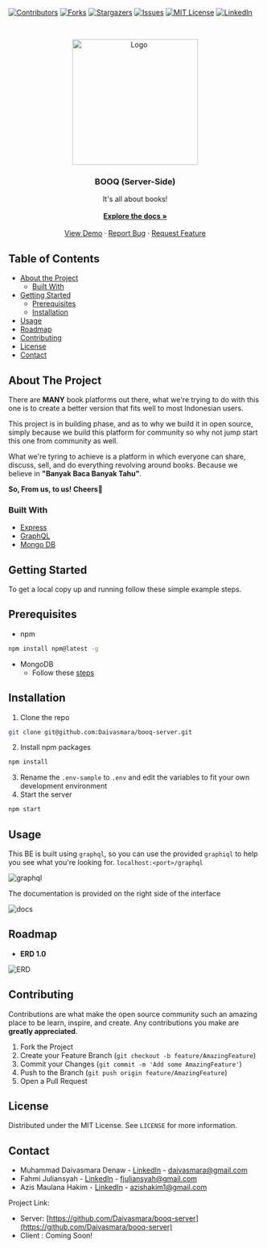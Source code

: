 <!--
*** Thanks for checking out this README Template. If you have a suggestion that would
*** make this better, please fork the repo and create a pull request or simply open
*** an issue with the tag "enhancement".
*** Thanks again! Now go create something AMAZING! :D
-->



<!-- PROJECT SHIELDS -->
<!--
*** I'm using markdown "reference style" links for readability.
*** Reference links are enclosed in brackets [ ] instead of parentheses ( ).
*** See the bottom of this document for the declaration of the reference variables
*** for contributors-url, forks-url, etc. This is an optional, concise syntax you may use.
*** https://www.markdownguide.org/basic-syntax/#reference-style-links
-->
[![Contributors][contributors-shield]][contributors-url]
[![Forks][forks-shield]][forks-url]
[![Stargazers][stars-shield]][stars-url]
[![Issues][issues-shield]][issues-url]
[![MIT License][license-shield]][license-url]
[![LinkedIn][linkedin-shield]][linkedin-url]



<!-- PROJECT LOGO -->
<br />
<p align="center">
  <a href="https://github.com/Daivasmara/booq-server">
    <img src="https://i.imgur.com/sxbFeIN.jpg" alt="Logo" width="250" height="250">
  </a>

  <h3 align="center">BOOQ (Server-Side)</h3>

  <p align="center">
    It's all about books!
    <br />
    <br />
    <a href="https://github.com/Daivasmara/booq-server/blob/master/README.md"><strong>Explore the docs »</strong></a>
    <br />
    <br />
    <a href="https://github.com/Daivasmara/booq-server">View Demo</a>
    ·
    <a href="https://github.com/Daivasmara/booq-server/issues">Report Bug</a>
    ·
    <a href="https://github.com/Daivasmara/booq-server/issues">Request Feature</a>
  </p>
</p>



<!-- TABLE OF CONTENTS -->
## Table of Contents

* [About the Project](#about-the-project)
  * [Built With](#built-with)
* [Getting Started](#getting-started)
  * [Prerequisites](#prerequisites)
  * [Installation](#installation)
* [Usage](#usage)
* [Roadmap](#roadmap)
* [Contributing](#contributing)
* [License](#license)
* [Contact](#contact)



<!-- ABOUT THE PROJECT -->
## About The Project

There are **MANY** book platforms out there, what we're trying to do with this one is to create a better version that fits well to most Indonesian users.

This project is in building phase, and as to why we build it in open source, simply because we build this platform for community so why not jump start this one from community as well.

What we're tyring to achieve is a platform in which everyone can share, discuss, sell, and do everything revolving around books. Because we believe in **"Banyak Baca Banyak Tahu"**.

**So, From us, to us! Cheers:beers:**

### Built With
* [Express](https://expressjs.com/)
* [GraphQL](https://graphql.org/)
* [Mongo DB](https://www.mongodb.com/)

<!-- GETTING STARTED -->
## Getting Started

To get a local copy up and running follow these simple example steps.

## Prerequisites

* npm
```sh
npm install npm@latest -g
```
* MongoDB
  * Follow these [steps](https://docs.mongodb.com/manual/administration/install-community/)

## Installation

1. Clone the repo
```sh
git clone git@github.com:Daivasmara/booq-server.git
```
2. Install npm packages
```sh
npm install
```
3. Rename the `.env-sample` to `.env` and edit the variables to fit your own development environment
4. Start the server
```sh
npm start
```


<!-- USAGE EXAMPLES -->
## Usage

<!-- Use this space to show useful examples of how a project can be used. Additional screenshots, code examples and demos work well in this space. You may also link to more resources.

_For more examples, please refer to the [Documentation](https://example.com)_ -->
This BE is built using `graphql`, so you can use the provided `graphiql` to help you see what you're looking for. `localhost:<port>/graphql`

![graphql](https://i.imgur.com/zqUV7dm.png)

The documentation is provided on the right side of the interface

![docs](https://i.imgur.com/8oCsijy.png)

<!-- ROADMAP -->
## Roadmap

<!-- See the [open issues](https://github.com/othneildrew/Best-README-Template/issues) for a list of proposed features (and known issues). -->

* **ERD 1.0**

![ERD](https://i.imgur.com/OldGuzJ.png)


<!-- CONTRIBUTING -->
## Contributing

Contributions are what make the open source community such an amazing place to be learn, inspire, and create. Any contributions you make are **greatly appreciated**.

1. Fork the Project
2. Create your Feature Branch (`git checkout -b feature/AmazingFeature`)
3. Commit your Changes (`git commit -m 'Add some AmazingFeature'`)
4. Push to the Branch (`git push origin feature/AmazingFeature`)
5. Open a Pull Request



<!-- LICENSE -->
## License

Distributed under the MIT License. See `LICENSE` for more information.



<!-- CONTACT -->
## Contact

* Muhammad Daivasmara Denaw - [LinkedIn](https://www.linkedin.com/in/daivasmara/) - daivasmara@gmail.com
* Fahmi Juliansyah - [LinkedIn](https://www.linkedin.com/in/fahmi-juliansyah-8ab827177/) - fjuliansyah@gmail.com
* Azis Maulana Hakim - [LinkedIn](https://www.linkedin.com/in/azismedes/) - azishakim1@gmail.com

Project Link: 
  * Server: [https://github.com/Daivasmara/booq-server](https://github.com/Daivasmara/booq-server)
  * Client : Coming Soon!



<!-- MARKDOWN LINKS & IMAGES -->
<!-- https://www.markdownguide.org/basic-syntax/#reference-style-links -->
[contributors-shield]: https://img.shields.io/badge/contributors-1-blue
[contributors-url]: https://github.com/Daivasmara/booq-server/graphs/contributors
[forks-shield]: https://img.shields.io/badge/forks-0-blue
[forks-url]: https://github.com/Daivasmara/booq-server/network/members
[stars-shield]: https://img.shields.io/badge/stars-0-blue
[stars-url]: https://github.com/Daivasmara/booq-server/stargazers
[issues-shield]: https://img.shields.io/badge/issues-0-orange
[issues-url]: https://github.com/Daivasmara/booq-server/issues
[license-shield]: https://img.shields.io/badge/lisence-MIT-blue
[license-url]: https://github.com/Daivasmara/booq-server/blob/master/LICENSE
[linkedin-shield]: https://img.shields.io/badge/-LinkedIn-black.svg?style=flat-square&logo=linkedin&colorB=555
[linkedin-url]: https://www.linkedin.com/in/daivasmara/
